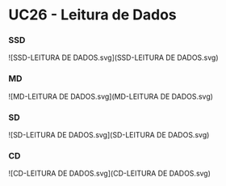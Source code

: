# UC26 - Leitura de Dados

### SSD
![SSD-LEITURA DE DADOS.svg](SSD-LEITURA DE DADOS.svg)

### MD
![MD-LEITURA DE DADOS.svg](MD-LEITURA DE DADOS.svg)

### SD
![SD-LEITURA DE DADOS.svg](SD-LEITURA DE DADOS.svg)

### CD
![CD-LEITURA DE DADOS.svg](CD-LEITURA DE DADOS.svg)